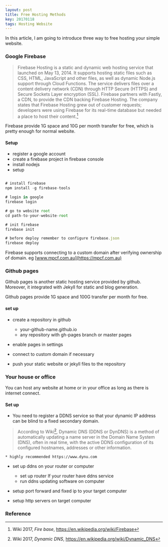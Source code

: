 ```yaml
---
layout: post
title: Free Hosting Methods
key: 20170118
tags: Hosting Website
---
```


In this article, I am going to introduce three way to free hosting your simple website.

### Google Firebase

> Firebase Hosting is a static and dynamic web hosting service that launched on May 13, 2014. It supports hosting static files such as CSS, HTML, JavaScript and other files, as well as dynamic Node.js support through Cloud Functions. The service delivers files over a content delivery network (CDN) through HTTP Secure (HTTPS) and Secure Sockets Layer encryption (SSL). Firebase partners with Fastly, a CDN, to provide the CDN backing Firebase Hosting. The company states that Firebase Hosting grew out of customer requests; developers were using Firebase for its real-time database but needed a place to host their content.[^1]

Firebase provide 1G space and 10G per month transfer for free, which is pretty enough for normal website.

#### Setup

* register a google account
* create a firebase project in firebase console
* install nodejs
* setup

```js

# install firebase
npm install -g firebase-tools

# login in google
firebase login

# go to website root
cd path-to-your-website-root

# init firebase
firebase init

# before deploy remember to configure firebase.json
firebase deploy

```

Firebase supports connecting to a custom domain after verifying ownership of domain. eg [www.mpcf.com.au](https://mpcf.com.au)

### Github pages

Github pages is another static hosting service provided by github. Moreover, it integrated with Jekyll for static and blog generation. 

Github pages provide 1G space and 100G transfer per month for free.

#### set up

* create a repository in github 
    
    * your-github-name.github.io
    * any repository with gh-pages branch or master pages 

* enable pages in settings
* connect to custom domain if necessary
* push your static website or jekyll files to the repository

### Your house or office

You can host any website at home or in your office as long as there is internet connect. 

#### Set up

* You need to register a DDNS service so that your dynamic IP address can be blind to a fixed secondary domain.

> According to Wiki[^2], Dynamic DNS (DDNS or DynDNS) is a method of automatically updating a name server in the Domain Name System (DNS), often in real time, with the active DDNS configuration of its configured hostnames, addresses or other information.

    * highly recommended https://www.dynu.com

* set up ddns on your router or computer
    * set up router If your router have ddns service
    * run ddns updating software on computer

 
 * setup port forward and fixed ip to your target computer

 * setup http servers on target computer

### Reference

[^1]: Wiki 2017, *Fire base*, https://en.wikipedia.org/wiki/Firebase
[^2]: Wiki 2017, *Dynamic DNS*, https://en.wikipedia.org/wiki/Dynamic_DNS

